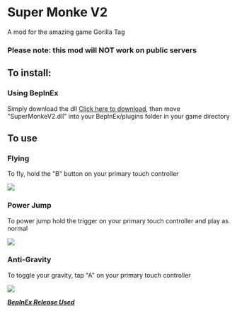 # Super Monke V2
A mod for the amazing game Gorilla Tag
### Please note: this mod will NOT work on public servers

## To install:
### Using BepInEx
Simply download the dll [Click here to download](https://github.com/jeydevv/Super-Monke/releases/download/1.1.0/SuperMonkeV2.dll), then move "SuperMonkeV2.dll" into your BepInEx/plugins folder in your game directory

## To use
### Flying
To fly, hold the "B" button on your primary touch controller

![](flying.gif)

### Power Jump
To power jump hold the trigger on your primary touch controller and play as normal

![](pwrjmp.gif)

### Anti-Gravity
To toggle your gravity, tap "A" on your primary touch controller

![](antigrav.gif)

***[BepInEx Release Used](https://github.com/BepInEx/BepInEx/releases)***
